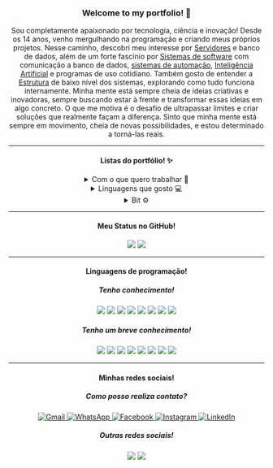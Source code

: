 <!-- TITLE -->
<h3 align="center">Welcome to my portfolio! 👋</h3>

<!-- DESCRIPTION -->  
<p align="center">Sou completamente apaixonado por tecnologia, ciência e inovação! Desde os 14 anos, venho mergulhando na programação e criando meus próprios projetos. Nesse caminho, descobri meu interesse por <a href="https://pt.wikipedia.org/wiki/Servidor">Servidores</a> e banco de dados, além de um forte fascínio por <a href="https://pt.wikipedia.org/wiki/Software">Sistemas de software</a> com comunicação a banco de dados, <a href="https://pt.wikipedia.org/wiki/Automação">sistemas de automação</a>, <a href="https://pt.wikipedia.org/wiki/Inteligência_artificial">Inteligência Artificial</a> e programas de uso cotidiano. Também gosto de entender a <a href="https://pt.wikipedia.org/wiki/Estrutura">Estrutura</a> de baixo nível dos sistemas, explorando como tudo funciona internamente. Minha mente está sempre cheia de ideias criativas e inovadoras, sempre buscando estar à frente e transformar essas ideias em algo concreto. O que me motiva é o desafio de ultrapassar limites e criar soluções que realmente façam a diferença. Sinto que minha mente está sempre em movimento, cheia de novas possibilidades, e estou determinado a torná-las reais.</p>  


---

<!-- INFO -->
<h4 align="center">Listas do portfólio! ✨</h4>
<div align="center">
    <details>
        <summary>Com o que quero trabalhar 💼</summary>
        <ul>
            <li>
                <p>Sistema, Arquitetura de Computadores.</p>
            </li>
            <li>
                <p>Servidor, Banco de dados.</p>
            </li>
            <li>
                <p>IA, Automação.</p>
            </li>
        </ul>
    </details>
    <details>
        <summary>Linguagens que gosto 💻</summary>
        <ul>
            <li>
                <p><strong>Baixo nível:</strong> Assembly.</p>
            </li>
            <li>
                <p><strong>Sistema:</strong> C/C++, Java e C#</p>
            </li>
            <li>
                <p><strong>Alto nível:</strong> Python</p>
            </li>
            <li>
                <p><strong>Navegadores:</strong> HTML, CSS, JS</p>
            </li>
            <li>
                <p><strong>Banco de dados:</strong> SQLite, MySQL</p>
            </li>
            <li>
                <p><strong>CMD Windows:</strong> Batch</p>
            </li>
        </ul>
    </details>
    <details>
        <summary>Bit ⚙</summary>
        <h5>0101011001101111011000111110101000100000111010010010000001100011011101010111001001101001011011110111001101101111001000000110100001100101011010010110111000100001</h5>
    </details>
</div>

---

<!-- GITHUB-STATS -->
<h4 align="center">Meu Status no GitHub!</h4>
<section align="center">
    <img rel="Stats-1" src="https://github-readme-stats.vercel.app/api?username=JefersonFerrettiMoreira&show_icons=true&theme=transparent">
    <img rel="Stats-2" src="https://github-readme-stats.vercel.app/api/top-langs/?username=JefersonFerrettiMoreira&theme=blue-green">
</section>

---

<!-- LINGUAGE-KNOW1 -->
<h4 align="center">Linguagens de programação!</h4>
<h5 align="center">Tenho conhecimento!</h5>
<section align="center">
    <!-- SISTEM -->
    <img rel="Assembly" src="https://img.shields.io/badge/Assembly-FFFFFF?style=for-the-badge">
    <img rel="C" src="https://img.shields.io/badge/C-709EFF?style=for-the-badge">
    <img rel="Cpp" src="https://img.shields.io/badge/Cpp-526DA5?style=for-the-badge">
    <img rel="Python" src="https://img.shields.io/badge/Python-FFEF88?style=for-the-badge">
    <!-- WEB -->
    <img rel="HTML5" src="https://img.shields.io/badge/HTML5-FF865B?style=for-the-badge">
    <img rel="CSS3" src="https://img.shields.io/badge/CSS3-5B97FF?style=for-the-badge">
    <img rel="JavaScript" src="https://img.shields.io/badge/JavaScript-FFD080?style=for-the-badge">
    <img rel="PHP" src="https://img.shields.io/badge/PHP-A0A0FF?style=for-the-badge">
</section>

<!-- LINGUAGE-KNOW2 -->
<h5 align="center">Tenho um breve conhecimento!</h5>
<section align="center">
    <!-- SISTEM -->
    <img rel="Assembly" src="https://img.shields.io/badge/Assembly-FFFFFF?style=for-the-badge">
    <img rel="C" src="https://img.shields.io/badge/C-709EFF?style=for-the-badge">
    <img rel="Cpp" src="https://img.shields.io/badge/Cpp-526DA5?style=for-the-badge">
    <img rel="Python" src="https://img.shields.io/badge/Python-FFEF88?style=for-the-badge">
    <!-- WEB -->
    <img rel="HTML5" src="https://img.shields.io/badge/HTML5-FF865B?style=for-the-badge">
    <img rel="CSS3" src="https://img.shields.io/badge/CSS3-5B97FF?style=for-the-badge">
    <img rel="JavaScript" src="https://img.shields.io/badge/JavaScript-FFD080?style=for-the-badge">
    <img rel="PHP" src="https://img.shields.io/badge/PHP-A0A0FF?style=for-the-badge">
</section>

---

<!-- CONTACTS -->
<h4 align="center">Minhas redes sociais!</h4>
<h5 align="center">Como posso realiza contato?</h5>
<div align="center">
    <a href="https://mail.google.com/mail/u/0/?hl=pt-BR#search/in%3Asent+jeferson.ferretti2004%40gmail.com?compose=new" target="_blank">
        <img alt="Gmail" title="Esse é meu Gmail!" src="https://img.shields.io/badge/Gmail-D14836?style=for-the-badge&logo=gmail&logoColor=white" />
    </a>
    <a href="https://api.whatsapp.com/send?phone=5519989437565&text=Eu%20vim%20pelo%20link%20do%20GitHub!%20%F0%9F%98%80%0APrazem%20em%20conhec%C3%AA-lo%20Jeferson!" target="_blank">
        <img alt="WhatsApp" title="Esse é meu WhatsApp!" src="https://img.shields.io/badge/WhatsApp-25D366?style=for-the-badge&logo=whatsapp&logoColor=white" />
    </a>
    <a href="https://www.facebook.com/jeferson.ferretti.3/" target="_blank">
        <img alt="Facebook" title="Esse é meu Facebook!" src="https://img.shields.io/badge/Facebook-1877F2?style=for-the-badge&logo=facebook&logoColor=white" />
    </a>
    <a href="https://www.instagram.com/jefreemore_fm/" target="_blank">
        <img alt="Instagram" title="Esse é meu Instagram!" src="https://img.shields.io/badge/Instagram-E4405F?style=for-the-badge&logo=instagram&logoColor=white" />
    </a>
    <a href="https://www.linkedin.com/in/jeferson-ferretti-moreira-096521214/" target="_blank">
        <img alt="LinkedIn" title="Esse é meu LinkedIn!" src="https://img.shields.io/badge/LinkedIn-0077B5?style=for-the-badge&logo=linkedin&logoColor=white" />
    </a>
</div>

<!-- SOCIAL-MEDIA-OTHES -->
<h5 align="center">Outras redes sociais!</h5>
<section align="center">
    <img rel="Pinterest" src="https://img.shields.io/badge/Pinterest-%23E60023.svg?&style=for-the-badge&logo=Pinterest&logoColor=white">
    <img rel="Discord" src="https://img.shields.io/badge/Discord-7289DA?style=for-the-badge&logo=discord&logoColor=white">
</section>
